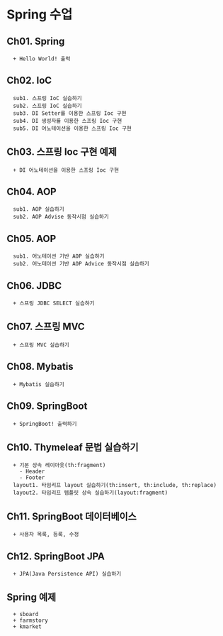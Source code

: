 # Spring 수업
## Ch01. Spring
```
  + Hello World! 출력
```

## Ch02. IoC
```
  sub1. 스프링 IoC 실습하기
  sub2. 스프링 IoC 실습하기
  sub3. DI Setter를 이용한 스프링 Ioc 구현
  sub4. DI 생성자를 이용한 스프링 Ioc 구현 
  sub5. DI 어노테이션을 이용한 스프링 Ioc 구현
```

## Ch03. 스프링 Ioc 구현 예제
```
  + DI 어노테이션을 이용한 스프링 Ioc 구현
```

## Ch04. AOP
```
  sub1. AOP 실습하기
  sub2. AOP Advise 동작시험 실습하기
```

## Ch05. AOP
```
  sub1. 어노테이션 기반 AOP 실습하기
  sub2. 어노테이션 기반 AOP Advice 동작시점 실습하기 
```

## Ch06. JDBC
```
  + 스프링 JDBC SELECT 실습하기
```

## Ch07. 스프링 MVC
```
  + 스프링 MVC 실습하기
```

## Ch08. Mybatis
```
  + Mybatis 실습하기
```

## Ch09. SpringBoot
```
  + SpringBoot! 출력하기
```

## Ch10. Thymeleaf 문법 실습하기
```
  + 기본 상속 레이아웃(th:fragment)
    - Header
    - Footer
  layout1. 타임리프 layout 실습하기(th:insert, th:include, th:replace)
  layout2. 타임리프 템플릿 상속 실습하기(layout:fragment)
```

## Ch11. SpringBoot 데이터베이스
```
  + 사용자 목록, 등록, 수정
```

## Ch12. SpringBoot JPA
```
  + JPA(Java Persistence API) 실습하기
```

## Spring 예제
```
  + sboard
  + farmstory
  + kmarket
```
